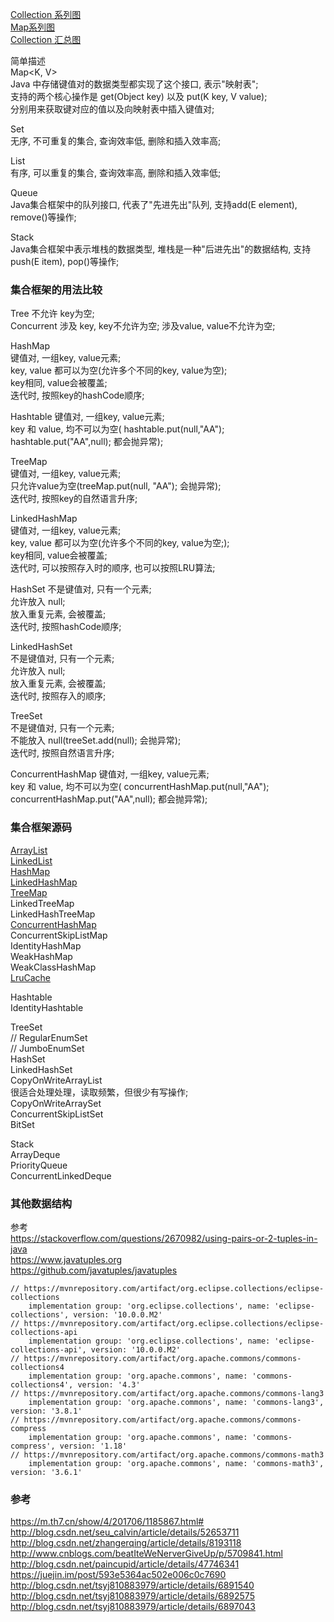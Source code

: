 [Collection 系列图](basic/collection/ImageFiles/Collection_001.png)  
[Map系列图](basic/collection/ImageFiles/Collection_002.png)  
[Collection 汇总图](basic/collection/ImageFiles/Collection_003.jpg)  

简单描述  
Map<K, V>  
Java 中存储键值对的数据类型都实现了这个接口, 表示"映射表";  
支持的两个核心操作是 get(Object key) 以及 put(K key, V value);  
分别用来获取键对应的值以及向映射表中插入键值对;  

Set<E>  
无序, 不可重复的集合, 查询效率低, 删除和插入效率高;  

List<E>  
有序, 可以重复的集合, 查询效率高, 删除和插入效率低;  

Queue<E>  
Java集合框架中的队列接口, 代表了"先进先出"队列, 支持add(E element), remove()等操作;

Stack<E>  
Java集合框架中表示堆栈的数据类型, 堆栈是一种"后进先出"的数据结构, 支持 push(E item), pop()等操作;  
### 集合框架的用法比较  
Tree 不允许 key为空;  
Concurrent 涉及 key, key不允许为空; 涉及value, value不允许为空;  

HashMap  
键值对, 一组key, value元素;  
key, value 都可以为空(允许多个不同的key, value为空);  
key相同, value会被覆盖;  
迭代时, 按照key的hashCode顺序;  

Hashtable
键值对, 一组key, value元素;  
key 和 value, 均不可以为空( hashtable.put(null,"AA");     hashtable.put("AA",null);  都会抛异常);    

TreeMap  
键值对, 一组key, value元素;  
只允许value为空(treeMap.put(null, "AA"); 会抛异常);  
迭代时, 按照key的自然语言升序;  

LinkedHashMap  
键值对, 一组key, value元素;  
key, value 都可以为空(允许多个不同的key, value为空;);  
key相同, value会被覆盖;  
迭代时, 可以按照存入时的顺序, 也可以按照LRU算法;  

HashSet
不是键值对, 只有一个元素;  
允许放入 null;  
放入重复元素, 会被覆盖;  
迭代时, 按照hashCode顺序;  

LinkedHashSet  
不是键值对, 只有一个元素;  
允许放入 null;  
放入重复元素, 会被覆盖;  
迭代时, 按照存入的顺序;  

TreeSet  
不是键值对, 只有一个元素;  
不能放入 null(treeSet.add(null); 会抛异常);  
迭代时, 按照自然语言升序;  

ConcurrentHashMap
键值对, 一组key, value元素;  
key 和 value, 均不可以为空( concurrentHashMap.put(null,"AA");     concurrentHashMap.put("AA",null);  都会抛异常);  


### 集合框架源码  
[ArrayList](basic/collection/Library/ArrayList.md)  
[LinkedList](basic/collection/Library/LinkedList.md)  
[HashMap](basic/collection/HashMap.md)  
[LinkedHashMap](basic/collection/LinkedHashMap.md)    
[TreeMap](basic/collection/Library/TreeMap.md)    
LinkedTreeMap  
LinkedHashTreeMap  
[ConcurrentHashMap](basic/collection/ConcurrentHashMap.md)  
ConcurrentSkipListMap  
IdentityHashMap  
WeakHashMap  
WeakClassHashMap  
[LruCache](basic/collection/lrucache.md)  

Hashtable  
IdentityHashtable  

TreeSet  
//  RegularEnumSet  
//  JumboEnumSet  
HashSet  
LinkedHashSet  
CopyOnWriteArrayList  
很适合处理处理，读取频繁，但很少有写操作;  
CopyOnWriteArraySet  
ConcurrentSkipListSet  
BitSet  

Stack  
ArrayDeque  
PriorityQueue  
ConcurrentLinkedDeque  

### 其他数据结构  
参考  
https://stackoverflow.com/questions/2670982/using-pairs-or-2-tuples-in-java   
https://www.javatuples.org  
https://github.com/javatuples/javatuples  
```
// https://mvnrepository.com/artifact/org.eclipse.collections/eclipse-collections
    implementation group: 'org.eclipse.collections', name: 'eclipse-collections', version: '10.0.0.M2'
// https://mvnrepository.com/artifact/org.eclipse.collections/eclipse-collections-api
    implementation group: 'org.eclipse.collections', name: 'eclipse-collections-api', version: '10.0.0.M2'
// https://mvnrepository.com/artifact/org.apache.commons/commons-collections4
    implementation group: 'org.apache.commons', name: 'commons-collections4', version: '4.3'
// https://mvnrepository.com/artifact/org.apache.commons/commons-lang3
    implementation group: 'org.apache.commons', name: 'commons-lang3', version: '3.8.1'
// https://mvnrepository.com/artifact/org.apache.commons/commons-compress
    implementation group: 'org.apache.commons', name: 'commons-compress', version: '1.18'
// https://mvnrepository.com/artifact/org.apache.commons/commons-math3
    implementation group: 'org.apache.commons', name: 'commons-math3', version: '3.6.1'
```
### 参考  
https://m.th7.cn/show/4/201706/1185867.html#  
http://blog.csdn.net/seu_calvin/article/details/52653711  
http://blog.csdn.net/zhangerqing/article/details/8193118  
http://www.cnblogs.com/beatIteWeNerverGiveUp/p/5709841.html  
http://blog.csdn.net/paincupid/article/details/47746341  
https://juejin.im/post/593e5364ac502e006c0c7690  
http://blog.csdn.net/tsyj810883979/article/details/6891540  
http://blog.csdn.net/tsyj810883979/article/details/6892575  
http://blog.csdn.net/tsyj810883979/article/details/6897043  

